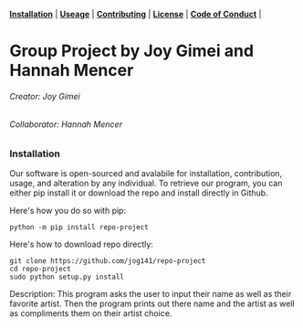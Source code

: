 **[Installation](#installation)** |
**[Useage](#usage)** |
**[Contributing](#contributing)** |
**[License](#license)** |
**[Code of Conduct](#code)** |

# Group Project by Joy Gimei and Hannah Mencer
###### Creator: Joy Gimei
###### Collaborator: Hannah Mencer

### Installation

Our software is open-sourced and avalabile for installation, contribution, usage, and alteration by any individual. To retrieve our program, you can either pip install it or download the repo and install directly in Github. 

Here's how you do so with pip:
```
python -m pip install repo-project
```

Here's how to download repo directly:
``` 
git clone https://github.com/jog141/repo-project
cd repo-project
sudo python setup.py install  
```

Description:
This program asks the user to input their name as well as their favorite artist. Then the program prints out there name and the artist as well as compliments them on their artist choice.
